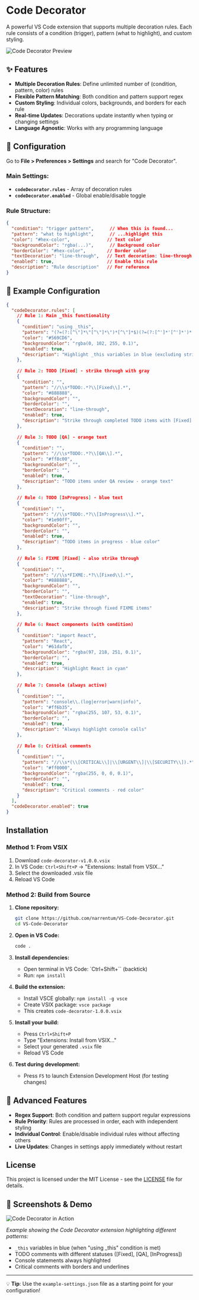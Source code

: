 # Code Decorator

A powerful VS Code extension that supports multiple decoration rules. Each rule consists of a condition (trigger), pattern (what to highlight), and custom styling.

![Code Decorator Preview](https://raw.githubusercontent.com/narrentum/VS-Code-Decorator/main/images/preview.png)

## ✨ Features

- **Multiple Decoration Rules**: Define unlimited number of (condition, pattern, color) rules
- **Flexible Pattern Matching**: Both condition and pattern support regex
- **Custom Styling**: Individual colors, backgrounds, and borders for each rule
- **Real-time Updates**: Decorations update instantly when typing or changing settings
- **Language Agnostic**: Works with any programming language

## 🔧 Configuration

Go to **File > Preferences > Settings** and search for "Code Decorator".

### Main Settings:

- **`codeDecorator.rules`** - Array of decoration rules
- **`codeDecorator.enabled`** - Global enable/disable toggle

### Rule Structure:
```json
{
  "condition": "trigger pattern",      // When this is found...
  "pattern": "what to highlight",      // ...highlight this
  "color": "#hex-color",              // Text color
  "backgroundColor": "rgba(...)",      // Background color
  "borderColor": "#hex-color",        // Border color
  "textDecoration": "line-through",   // Text decoration: line-through, underline, etc.
  "enabled": true,                    // Enable this rule
  "description": "Rule description"   // For reference
}
```

## 📝 Example Configuration

```json
{
  "codeDecorator.rules": [
    // Rule 1: Main _this functionality
    {
      "condition": "using _this",
      "pattern": "(?=(?:[^\"]*\"[^\"]*\")*[^\"]*$)(?=(?:[^']*'[^']*')*[^']*$)(?=(?:[^`]*`[^`]*`)*[^`]*$)\\b_this\\b",
      "color": "#569CD6",
      "backgroundColor": "rgba(0, 102, 255, 0.1)",
      "enabled": true,
      "description": "Highlight _this variables in blue (excluding strings)"
    },
    
    // Rule 2: TODO [Fixed] - strike through with gray
    {
      "condition": "",
      "pattern": "//\\s*TODO:.*?\\[Fixed\\].*",
      "color": "#888888",
      "backgroundColor": "",
      "borderColor": "",
      "textDecoration": "line-through",
      "enabled": true,
      "description": "Strike through completed TODO items with [Fixed] status"
    },
    
    // Rule 3: TODO [QA] - orange text
    {
      "condition": "",
      "pattern": "//\\s*TODO:.*?\\[QA\\].*",
      "color": "#ff8c00",
      "backgroundColor": "",
      "borderColor": "",
      "enabled": true,
      "description": "TODO items under QA review - orange text"
    },
    
    // Rule 4: TODO [InProgress] - blue text
    {
      "condition": "",
      "pattern": "//\\s*TODO:.*?\\[InProgress\\].*",
      "color": "#1e90ff",
      "backgroundColor": "",
      "borderColor": "",
      "enabled": true,
      "description": "TODO items in progress - blue color"
    },
    
    // Rule 5: FIXME [Fixed] - also strike through
    {
      "condition": "",
      "pattern": "//\\s*FIXME:.*?\\[Fixed\\].*",
      "color": "#888888",
      "backgroundColor": "",
      "borderColor": "",
      "textDecoration": "line-through",
      "enabled": true,
      "description": "Strike through fixed FIXME items"
    },
    
    // Rule 6: React components (with condition)
    {
      "condition": "import React",
      "pattern": "React",
      "color": "#61dafb",
      "backgroundColor": "rgba(97, 218, 251, 0.1)",
      "borderColor": "",
      "enabled": true,
      "description": "Highlight React in cyan"
    },
    
    // Rule 7: Console (always active)
    {
      "condition": "",
      "pattern": "console\\.(log|error|warn|info)",
      "color": "#ff6b35",
      "backgroundColor": "rgba(255, 107, 53, 0.1)",
      "borderColor": "",
      "enabled": true,
      "description": "Always highlight console calls"
    },
    
    // Rule 8: Critical comments
    {
      "condition": "",
      "pattern": "//\\s*(\\[CRITICAL\\]|\\[URGENT\\]|\\[SECURITY\\]).*",
      "color": "#ff0000",
      "backgroundColor": "rgba(255, 0, 0, 0.1)",
      "borderColor": "",
      "enabled": true,
      "description": "Critical comments - red color"
    }
  ],
  "codeDecorator.enabled": true
}
```

##  Installation

### Method 1: From VSIX
1. Download `code-decorator-v1.0.0.vsix`
2. In VS Code: `Ctrl+Shift+P` → "Extensions: Install from VSIX..."
3. Select the downloaded .vsix file
4. Reload VS Code

### Method 2: Build from Source
1. **Clone repository:**
   ```bash
   git clone https://github.com/narrentum/VS-Code-Decorator.git
   cd VS-Code-Decorator
   ```

2. **Open in VS Code:**
   ```bash
   code .
   ```

3. **Install dependencies:**
   - Open terminal in VS Code: `Ctrl+Shift+`` (backtick)
   - Run: `npm install`

4. **Build the extension:**
   - Install VSCE globally: `npm install -g vsce`
   - Create VSIX package: `vsce package`
   - This creates `code-decorator-1.0.0.vsix`

5. **Install your build:**
   - Press `Ctrl+Shift+P`
   - Type "Extensions: Install from VSIX..."
   - Select your generated `.vsix` file
   - Reload VS Code

6. **Test during development:**
   - Press `F5` to launch Extension Development Host (for testing changes)

## 🎯 Advanced Features

- **Regex Support**: Both condition and pattern support regular expressions
- **Rule Priority**: Rules are processed in order, each with independent styling
- **Individual Control**: Enable/disable individual rules without affecting others
- **Live Updates**: Changes in settings apply immediately without restart

##  License

This project is licensed under the MIT License - see the [LICENSE](LICENSE) file for details.

## 📸 Screenshots & Demo

![Code Decorator in Action](https://raw.githubusercontent.com/narrentum/VS-Code-Decorator/main/images/preview.png)

*Example showing the Code Decorator extension highlighting different patterns:*
- `_this` variables in blue (when "using _this" condition is met)
- TODO comments with different statuses ([Fixed], [QA], [InProgress])
- Console statements always highlighted
- Critical comments with borders and underlines

---

💡 **Tip**: Use the `example-settings.json` file as a starting point for your configuration!
